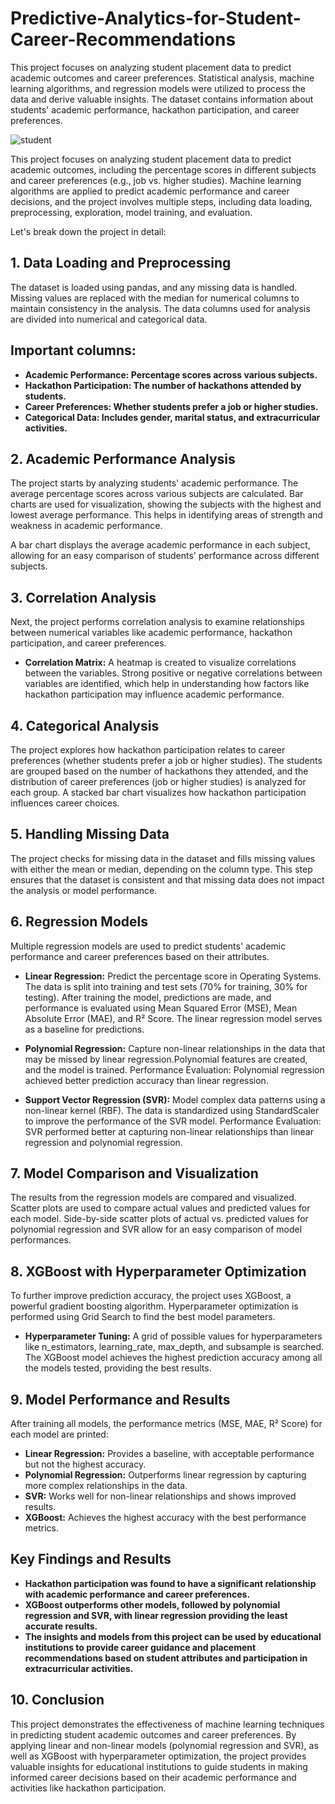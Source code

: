 # Predictive-Analytics-for-Student-Career-Recommendations

This project focuses on analyzing student placement data to predict academic outcomes and career preferences. Statistical analysis, machine learning algorithms, and regression models were utilized to process the data and derive valuable insights. The dataset contains information about students' academic performance, hackathon participation, and career preferences.


![student](https://github.com/user-attachments/assets/484ad7fa-32ee-4fc7-80c2-e47ad4eabf8f)


This project focuses on analyzing student placement data to predict academic outcomes, including the percentage scores in different subjects and career preferences (e.g., job vs. higher studies). Machine learning algorithms are applied to predict academic performance and career decisions, and the project involves multiple steps, including data loading, preprocessing, exploration, model training, and evaluation.

Let's break down the project in detail:

## 1. Data Loading and Preprocessing

The dataset is loaded using pandas, and any missing data is handled. Missing values are replaced with the median for numerical columns to maintain consistency in the analysis. The data columns used for analysis are divided into numerical and categorical data.

## Important columns:

- **Academic Performance: Percentage scores across various subjects.**
- **Hackathon Participation: The number of hackathons attended by students.**
- **Career Preferences: Whether students prefer a job or higher studies.**
- **Categorical Data: Includes gender, marital status, and extracurricular activities.**
  
## 2. Academic Performance Analysis

The project starts by analyzing students' academic performance. The average percentage scores across various subjects are calculated. Bar charts are used for visualization, showing the subjects with the highest and lowest average performance. This helps in identifying areas of strength and weakness in academic performance.

A bar chart displays the average academic performance in each subject, allowing for an easy comparison of students' performance across different subjects.
 
## 3. Correlation Analysis

Next, the project performs correlation analysis to examine relationships between numerical variables like academic performance, hackathon participation, and career preferences.

- **Correlation Matrix:** A heatmap is created to visualize correlations between the variables. Strong positive or negative correlations between variables are identified, which help in understanding how factors like hackathon participation may influence academic performance.
  
## 4. Categorical Analysis

The project explores how hackathon participation relates to career preferences (whether students prefer a job or higher studies). The students are grouped based on the number of hackathons they attended, and the distribution of career preferences (job or higher studies) is analyzed for each group. A stacked bar chart visualizes how hackathon participation influences career choices.

## 5. Handling Missing Data

The project checks for missing data in the dataset and fills missing values with either the mean or median, depending on the column type. This step ensures that the dataset is consistent and that missing data does not impact the analysis or model performance.

## 6. Regression Models

Multiple regression models are used to predict students' academic performance and career preferences based on their attributes.

- **Linear Regression:** Predict the percentage score in Operating Systems. The data is split into training and test sets (70% for training, 30% for testing). After training the model, predictions are made, and performance is evaluated using Mean Squared Error (MSE), Mean Absolute Error (MAE), and R² Score. The linear regression model serves as a baseline for predictions.

- **Polynomial Regression:** Capture non-linear relationships in the data that may be missed by linear regression.Polynomial features are created, and the model is trained. Performance Evaluation: Polynomial regression achieved better prediction accuracy than linear regression.
  
- **Support Vector Regression (SVR):** Model complex data patterns using a non-linear kernel (RBF). The data is standardized using StandardScaler to improve the performance of the SVR model. Performance Evaluation: SVR performed better at capturing non-linear relationships than linear regression and polynomial regression.
  
## 7. Model Comparison and Visualization

The results from the regression models are compared and visualized. Scatter plots are used to compare actual values and predicted values for each model. Side-by-side scatter plots of actual vs. predicted values for polynomial regression and SVR allow for an easy comparison of model performances.

## 8. XGBoost with Hyperparameter Optimization
To further improve prediction accuracy, the project uses XGBoost, a powerful gradient boosting algorithm. Hyperparameter optimization is performed using Grid Search to find the best model parameters.

- **Hyperparameter Tuning:** A grid of possible values for hyperparameters like n_estimators, learning_rate, max_depth, and subsample is searched. The XGBoost model achieves the highest prediction accuracy among all the models tested, providing the best results.
  
## 9. Model Performance and Results
After training all models, the performance metrics (MSE, MAE, R² Score) for each model are printed:

- **Linear Regression:** Provides a baseline, with acceptable performance but not the highest accuracy.
- **Polynomial Regression:** Outperforms linear regression by capturing more complex relationships in the data.
- **SVR:** Works well for non-linear relationships and shows improved results.
- **XGBoost:** Achieves the highest accuracy with the best performance metrics.
  
## Key Findings and Results

- **Hackathon participation was found to have a significant relationship with academic performance and career preferences.**
- **XGBoost outperforms other models, followed by polynomial regression and SVR, with linear regression providing the least accurate results.**
- **The insights and models from this project can be used by educational institutions to provide career guidance and placement recommendations based on student attributes and participation in extracurricular activities.**
  
## 10. Conclusion

This project demonstrates the effectiveness of machine learning techniques in predicting student academic outcomes and career preferences. By applying linear and non-linear models (polynomial regression and SVR), as well as XGBoost with hyperparameter optimization, the project provides valuable insights for educational institutions to guide students in making informed career decisions based on their academic performance and activities like hackathon participation.
